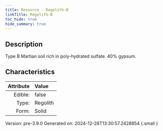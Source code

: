```yaml
---
title: Resource - Regolith-B
linkTitle: Regolith-B
toc_hide: true
hide_summary: true
---
```


## Description
 &#10;&#9;&#9;Type B Martian soil rich in poly-hydrated sulfate. 40% gypsum.

## Characteristics

| Attribute      | Value |
|--------:|:------|
|Edible:|false|
|Type:|Regolith|
|Form:|Solid|
 



    

Version: pre-3.9.0 Generated on: 2024-12-28T13:30:57.2428854
{.small }
